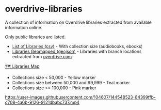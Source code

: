 # overdrive-libraries

A collection of information on Overdrive libraries extracted from available information online.

Only public libraries are listed.

- [List of Libraries (csv)](libraries.csv) - With collection size (audiobooks, ebooks)
- [Libraries Geomapped (geojson)](libraries_branches.geojson) - Libraries with branch locations extracted from [overdrive.com](https://www.overdrive.com/libraries)

[🗺️ Libraries Map](https://ping.github.io/overdrive-libraries/)

- Collections size < 50,000 - Yellow marker
- Collections size between 50,000 and 99,999 - Teal marker
- Collections size >= 100,000 - Pink marker

https://user-images.githubusercontent.com/104607/144548523-64399ffb-c708-4a6b-9126-9121dbabc737.mp4
